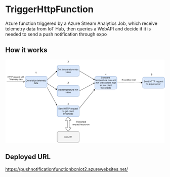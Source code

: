# TriggerHttpFunction

Azure function triggered by a Azure Stream Analytics Job, which receive telemetry data from IoT Hub, then queries a WebAPI and decide if it is needed to send a push notification through expo

## How it works

<p align="center">
  <img src="https://github.com/javierporta/TriggerHttpFunction/blob/master/EventTrigger.png?raw=true" alt="Event Trigger Explanation"/>
</p>


## Deployed URL

https://pushnotificationfunctionbcniot2.azurewebsites.net/

